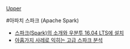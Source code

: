 [Upper](../index.md)

#아파치 스파크 (Apache Spark)

- [스파크(Spark)의 소개와 우분투 16.04 LTS에 설치](introduction_apache_spark_install_on_ubuntu1604.md)
- [아홉가지 사레로 익히는 고급 스파크 분석](advanced_analytics_with_spark_2nd_edition.md)



